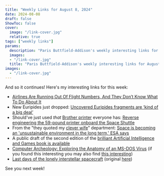 ```yaml
---
title: "Weekly Links for August 8, 2024"
date: 2024-08-08
draft: false
ShowToc: false
cover:
  image: "/link-cover.jpg"
  relative: true
tags: ["weekly links"]
params:
  description: "Paris Buttfield-Addison's weekly interesting links for August 8, 2024."
  images:
  - "/link-cover.jpg"
  title: "Paris Buttfield-Addison's weekly interesting links for August 8, 2024."
images:
  - "/link-cover.jpg"
---
```


And so it continues! Here's my interesting links for this week:

* [Airlines Are Running Out Of Flight Numbers, And They Don’t Know What To Do About It](https://viewfromthewing.com/airlines-are-running-out-of-flight-numbers-and-they-dont-know-what-to-do-about-it/)
* New Euripides just dropped: [Uncovered Euripides fragments are ‘kind of a big deal’](https://www.colorado.edu/asmagazine/2024/08/01/uncovered-euripides-fragments-are-kind-big-deal)
* Should've just used _that_ [Brother printer](https://www.theverge.com/23642073/best-printer-2023-brother-laser-wi-fi-its-fine) everyone has: [Reverse engineering the 59-pound printer onboard the Space Shuttle](http://www.righto.com/2024/08/space-shuttle-interim-teleprinter.html)
* From the "they quoted my [clever wife](https://themartianlife.com)" department: [Space is becoming an 'unsustainable environment in the long term,' ESA says](https://www.space.com/european-space-agency-space-environment-report)
* A public draft of the second edition of the [brilliant Artificial Intelligence and Games book is available](https://gameaibook.org)
* [Computer Archeology: Exploring the Anatomy of an MS-DOS Virus](https://www.metacodes.pro/blog/computer_archeology_exploring_the_anatomy_of_an_ms_dos_virus/) (if you found this interesting you may also find [this interesting](http://www.textfiles.com/magazines/40HEX/))
* [Last days of the lonely interstellar spacecraft](https://archive.is/V6N8z#selection-1709.0-1709.47) (original [here](https://www.ft.com/content/0f2dce04-ec78-4aeb-808c-cff5b5135699))


See you next week!

